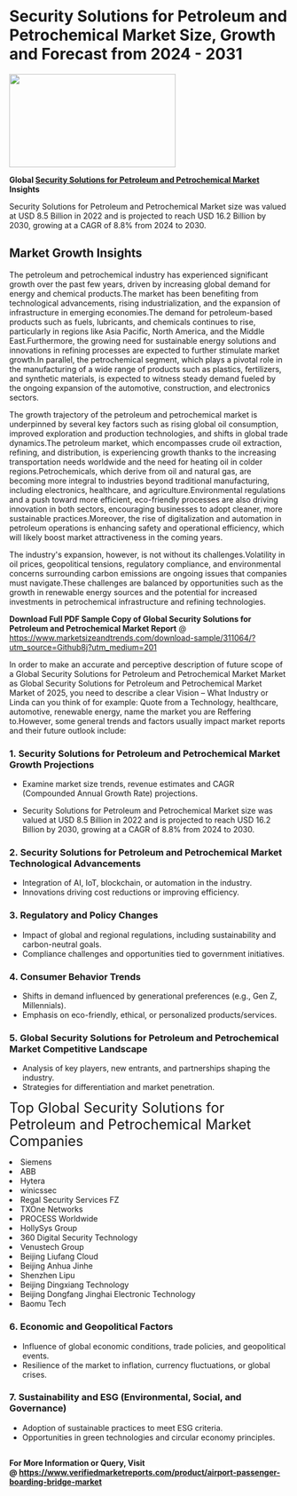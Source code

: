 <H1>Security Solutions for Petroleum and Petrochemical Market Size, Growth and Forecast from 2024 - 2031</H1><img class="aligncenter size-medium wp-image-584254" src="https://thirdeyenews.in/wp-content/uploads/2024/09/Global-Market-Research-300x168.jpeg" alt="" width="300" height="168" /><p><strong>Global&nbsp;<a href="https://www.marketsizeandtrends.com/download-sample/311064/?utm_source=Github8j?utm_medium=201">Security Solutions for Petroleum and Petrochemical Market</a> Insights</strong></p><p>Security Solutions for Petroleum and Petrochemical Market size was valued at USD 8.5 Billion in 2022 and is projected to reach USD 16.2 Billion by 2030, growing at a CAGR of 8.8% from 2024 to 2030.</p><p><h2>Market Growth Insights</h2> <p>The petroleum and petrochemical industry has experienced significant growth over the past few years, driven by increasing global demand for energy and chemical products.The market has been benefiting from technological advancements, rising industrialization, and the expansion of infrastructure in emerging economies.The demand for petroleum-based products such as fuels, lubricants, and chemicals continues to rise, particularly in regions like Asia Pacific, North America, and the Middle East.Furthermore, the growing need for sustainable energy solutions and innovations in refining processes are expected to further stimulate market growth.In parallel, the petrochemical segment, which plays a pivotal role in the manufacturing of a wide range of products such as plastics, fertilizers, and synthetic materials, is expected to witness steady demand fueled by the ongoing expansion of the automotive, construction, and electronics sectors.</p> <p>The growth trajectory of the petroleum and petrochemical market is underpinned by several key factors such as rising global oil consumption, improved exploration and production technologies, and shifts in global trade dynamics.The petroleum market, which encompasses crude oil extraction, refining, and distribution, is experiencing growth thanks to the increasing transportation needs worldwide and the need for heating oil in colder regions.Petrochemicals, which derive from oil and natural gas, are becoming more integral to industries beyond traditional manufacturing, including electronics, healthcare, and agriculture.Environmental regulations and a push toward more efficient, eco-friendly processes are also driving innovation in both sectors, encouraging businesses to adopt cleaner, more sustainable practices.Moreover, the rise of digitalization and automation in petroleum operations is enhancing safety and operational efficiency, which will likely boost market attractiveness in the coming years.<p>The industry's expansion, however, is not without its challenges.Volatility in oil prices, geopolitical tensions, regulatory compliance, and environmental concerns surrounding carbon emissions are ongoing issues that companies must navigate.These challenges are balanced by opportunities such as the growth in renewable energy sources and the potential for increased investments in petrochemical infrastructure and refining technologies.</p> <p><span class=""><strong>Download Full PDF Sample Copy of Global Security Solutions for Petroleum and Petrochemical Market Report</strong> @ <a href="https://www.marketsizeandtrends.com/download-sample/311064/?utm_source=Github8j?utm_medium=201" target="_blank">https://www.marketsizeandtrends.com/download-sample/311064/?utm_source=Github8j?utm_medium=201</a></span></p><p>In order to make an accurate and perceptive description of future scope of a Global&nbsp;Security Solutions for Petroleum and Petrochemical Market Market as Global&nbsp;Security Solutions for Petroleum and Petrochemical Market Market of 2025, you need to describe a clear Vision &ndash; What Industry or Linda can you think of for example: Quote from a Technology, healthcare, automotive, renewable energy, name the market you are Reffering to.However, some general trends and factors usually impact market reports and their future outlook include:</p><h3>1.&nbsp;<strong>Security Solutions for Petroleum and Petrochemical Market Growth Projections</strong></h3><ul><li>Examine market size trends, revenue estimates and CAGR (Compounded Annual Growth Rate) projections.</li><li><p>Security Solutions for Petroleum and Petrochemical Market size was valued at USD 8.5 Billion in 2022 and is projected to reach USD 16.2 Billion by 2030, growing at a CAGR of 8.8% from 2024 to 2030.</p></li></ul><h3>2.&nbsp;<strong>Security Solutions for Petroleum and Petrochemical Market Technological Advancements</strong></h3><ul><li>Integration of AI, IoT, blockchain, or automation in the industry.</li><li>Innovations driving cost reductions or improving efficiency.</li></ul><h3>3.&nbsp;<strong>Regulatory and Policy Changes</strong></h3><ul><li>Impact of global and regional regulations, including sustainability and carbon-neutral goals.</li><li>Compliance challenges and opportunities tied to government initiatives.</li></ul><h3>4.&nbsp;<strong>Consumer Behavior Trends</strong></h3><ul><li>Shifts in demand influenced by generational preferences (e.g., Gen Z, Millennials).</li><li>Emphasis on eco-friendly, ethical, or personalized products/services.</li></ul><h3>5.&nbsp;<strong>Global Security Solutions for Petroleum and Petrochemical Market Competitive Landscape</strong></h3><ul><li>Analysis of key players, new entrants, and partnerships shaping the industry.</li><li>Strategies for differentiation and market penetration.</li></ul><p data-pm-slice="1 1 []"><span style="color: inherit; font-family: inherit; font-size: 25px;">Top Global Security Solutions for Petroleum and Petrochemical Market Companies</span></p><div class="" data-test-id=""><p><li>Siemens</li><li> ABB</li><li> Hytera</li><li> winicssec</li><li> Regal Security Services FZ</li><li> TXOne Networks</li><li> PROCESS Worldwide</li><li> HollySys Group</li><li> 360 Digital Security Technology</li><li> Venustech Group</li><li> Beijing Liufang Cloud</li><li> Beijing Anhua Jinhe</li><li> Shenzhen Lipu</li><li> Beijing Dingxiang Technology</li><li> Beijing Dongfang Jinghai Electronic Technology</li><li> Baomu Tech</li></p></div><h3>6.&nbsp;<strong>Economic and Geopolitical Factors</strong></h3><ul><li>Influence of global economic conditions, trade policies, and geopolitical events.</li><li>Resilience of the market to inflation, currency fluctuations, or global crises.</li></ul><h3>7.&nbsp;<strong>Sustainability and ESG (Environmental, Social, and Governance)</strong></h3><ul><li>Adoption of sustainable practices to meet ESG criteria.</li><li>Opportunities in green technologies and circular economy principles.</li></ul><h2><strong style="font-size: 14px;">For More Information or Query, Visit @&nbsp;</strong><a style="background-color: #ffffff; font-size: 14px;" href="https://www.marketsizeandtrends.com/report/security-solutions-for-petroleum-and-petrochemical-market/" target="_blank">https://www.verifiedmarketreports.com/product/airport-passenger-boarding-bridge-market</a></h2>